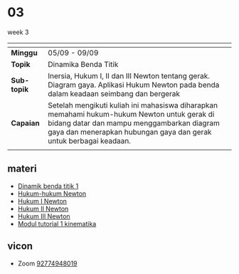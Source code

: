 # 03
week 3

<span> | <span>
:- | :-
**Minggu** | 05/09 - 09/09
**Topik** | Dinamika Benda Titik
**Sub-topik** | Inersia, Hukum I, II dan III Newton tentang gerak. Diagram gaya. Aplikasi Hukum Newton pada benda dalam keadaan seimbang dan bergerak
**Capaian** | Setelah mengikuti kuliah ini mahasiswa diharapkan memahami hukum-hukum Newton untuk gerak di bidang datar dan mampu menggambarkan diagram gaya dan menerapkan hubungan gaya dan gerak untuk berbagai keadaan.
||


## materi
+ [Dinamik benda titik 1](dynamics-of-point-particle-20220905-v5.pdf)
+ [Hukum-hukum Newton](https://bugx.vercel.app/pages/0090.html)
+ [Hukum I Newton](https://bugx.vercel.app/pages/0091.html)
+ [Hukum II Newton](https://bugx.vercel.app/pages/0092.html)
+ [Hukum III Newton](https://bugx.vercel.app/pages/0093.html)
+ [Modul tutorial 1 kinematika](module-01-a.pdf)


## vicon
+ Zoom [92774948019](https://itb-ac-id.zoom.us/j/92774948019?pwd=WVVBRllUQlpabkVmdXJ3d1hvNmtBUT09)